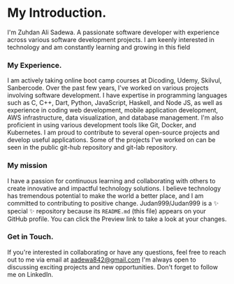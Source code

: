 # My Introduction.
I'm Zuhdan Ali Sadewa.
A passionate software developer with experience across various software development projects. 
I am keenly interested in technology and am constantly learning and growing in this field<br>
### My Experience.
I am actively taking online boot camp courses at Dicoding, Udemy, Skilvul, Sanbercode. Over the past few years, I've worked on various projects involving software development.
I have expertise in programming languages such as C, C++, Dart, Python, JavaScript, Haskell, and Node JS, as well as experience in coding web development, mobile application development, AWS infrastructure, data visualization, and database management. I'm also proficient in using various development tools like Git, Docker, and Kubernetes. I am proud to contribute to several open-source projects and develop useful applications. 
Some of the projects I've worked on can be seen in the public git-hub repository and git-lab repository.<br>
### My mission
I have a passion for continuous learning and collaborating with others to create innovative and impactful technology solutions. I believe technology has tremendous potential to make the world a better place, and I am committed to contributing to positive change.
Judan999/Judan999 is a ✨ special ✨ repository because its `README.md` (this file) appears on your GitHub profile.
You can click the Preview link to take a look at your changes.<br>
### Get in Touch.
If you're interested in collaborating or have any questions, feel free to reach out to me via email at aadewa842@gmail.com I'm always open to discussing exciting projects and new opportunities. 
Don't forget to follow me on LinkedIn.
